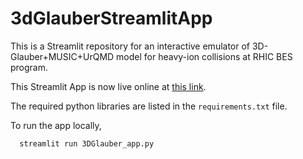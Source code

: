 # 3dGlauberStreamlitApp
This is a Streamlit repository for an interactive emulator of 3D-Glauber+MUSIC+UrQMD model for heavy-ion collisions at RHIC BES program.

This Streamlit App is now live online at [this link](https://3dglauberappapp-bbbfxt8w75lbvnkcxreahl.streamlit.app).

The required python libraries are listed in the `requirements.txt` file.

To run the app locally,

```
  streamlit run 3DGlauber_app.py
```
